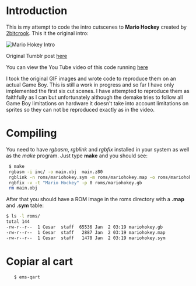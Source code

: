 # Introduction

This is my attempt to code the intro cutscenes to **Mario Hockey** created by [2bitcrook](http://2bitcrook.tumblr.com/). This it the original intro:

![Mario Hokey Intro](http://68.media.tumblr.com/5a746f9b37dfb8d702f9e0a5426ed8a5/tumblr_ofvxpghlJr1tjm7rdo1_r1_400.gif)

Original Tumblr post [here](http://gameboydemakes.tumblr.com/post/152535589132/the-intro-cutscene-to-mario-hockey-truly-fires-you)

You can view the You Tube video of this code running [here](https://youtu.be/iEPghfKh2Sk)

I took the original GIF images and wrote code to reproduce them on an actual Game Boy. This is still a work in progress and so far I have only implemented the first six cut scenes. I have attempted to reproduce them as faithfully as I can but unfortunately although the demake tries to follow all Game Boy limitations on hardware it doesn't take into account limitations on sprites so they can not be reproduced exactly as in the video. 

# Compiling 

You need to have *rgbasm*, *rgblink* and *rgbfix* installed in your system as well as the *make* program. Just type **make** and you should see:


```bash
 $ make
 rgbasm -i inc/ -o main.obj  main.z80
 rgblink -n roms/mariohokey.sym -m roms/mariohokey.map -o roms/mariohokey.gb main.obj
 rgbfix -v -t "Mario Hockey" -p 0 roms/mariohokey.gb
 rm main.obj
```

After that you should have a ROM image in the roms directory with a **.map** and **.sym** table:

```bash
$ ls -l roms/
total 144
-rw-r--r--  1 Cesar  staff  65536 Jan  2 03:19 mariohokey.gb
-rw-r--r--  1 Cesar  staff   2887 Jan  2 03:19 mariohokey.map
-rw-r--r--  1 Cesar  staff   1478 Jan  2 03:19 mariohokey.sym
```

# Copiar al cart

       $ ems-qart
